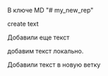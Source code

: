  В ключе MD "# my_new_rep" 

 create text

 Добавили еще текст

добавим текст локально.

Добавили текст в новую ветку 


